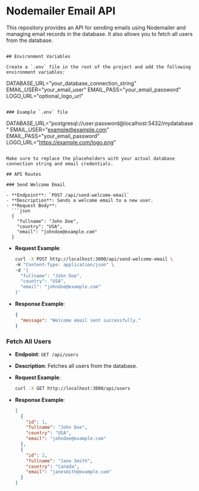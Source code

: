 # Nodemailer Email API

This repository provides an API for sending emails using Nodemailer and managing email records in the database. It also allows you to fetch all users from the database.

```

## Environment Variables

Create a `.env` file in the root of the project and add the following environment variables:

```

DATABASE_URL="your_database_connection_string"
EMAIL_USER="your_email_user"
EMAIL_PASS="your_email_password"
LOGO_URL="optional_logo_url"

```

### Example `.env` file

```

DATABASE_URL="postgresql://user:password@localhost:5432/mydatabase"
EMAIL_USER="example@example.com"
EMAIL_PASS="your_email_password"
LOGO_URL="https://example.com/logo.png"

````

Make sure to replace the placeholders with your actual database connection string and email credentials.

## API Routes

### Send Welcome Email

- **Endpoint**: `POST /api/send-welcome-email`
- **Description**: Sends a welcome email to a new user.
- **Request Body**:
  ```json
  {
    "fullname": "John Doe",
    "country": "USA",
    "email": "johndoe@example.com"
  }
````

- **Request Example**:

  ```bash
  curl -X POST http://localhost:3000/api/send-welcome-email \
  -H "Content-Type: application/json" \
  -d '{
    "fullname": "John Doe",
    "country": "USA",
    "email": "johndoe@example.com"
  }'
  ```

- **Response Example**:
  ```json
  {
    "message": "Welcome email sent successfully."
  }
  ```

### Fetch All Users

- **Endpoint**: `GET /api/users`
- **Description**: Fetches all users from the database.
- **Request Example**:

  ```bash
  curl -X GET http://localhost:3000/api/users
  ```

- **Response Example**:
  ```json
  [
    {
      "id": 1,
      "fullname": "John Doe",
      "country": "USA",
      "email": "johndoe@example.com"
    },
    {
      "id": 2,
      "fullname": "Jane Smith",
      "country": "Canada",
      "email": "janesmith@example.com"
    }
  ]
  ```

